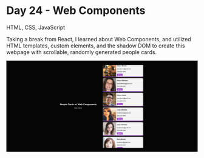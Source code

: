 # Day 24 - Web Components

HTML, CSS, JavaScript

Taking a break from React, I learned about Web Components, and utilized HTML templates, custom elements, and the shadow DOM to create this webpage with scrollable, randomly generated people cards.


![](readme_preview.png)